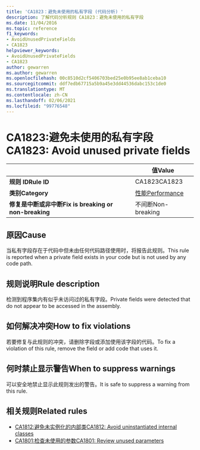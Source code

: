 ```yaml
---
title: 'CA1823：避免未使用的私有字段 (代码分析) '
description: 了解代码分析规则 CA1823：避免未使用的私有字段
ms.date: 11/04/2016
ms.topic: reference
f1_keywords:
- AvoidUnusedPrivateFields
- CA1823
helpviewer_keywords:
- AvoidUnusedPrivateFields
- CA1823
author: gewarren
ms.author: gewarren
ms.openlocfilehash: 00c8510d2cf5406703bed25e0b95ee8ab1ceba10
ms.sourcegitcommit: ddf7edb67715a5b9a45e3dd44536dabc153c1de0
ms.translationtype: MT
ms.contentlocale: zh-CN
ms.lasthandoff: 02/06/2021
ms.locfileid: "99776548"
---
```

# <a name="ca1823-avoid-unused-private-fields"></a><span data-ttu-id="a417f-103">CA1823:避免未使用的私有字段</span><span class="sxs-lookup"><span data-stu-id="a417f-103">CA1823: Avoid unused private fields</span></span>

| | <span data-ttu-id="a417f-104">值</span><span class="sxs-lookup"><span data-stu-id="a417f-104">Value</span></span> |
|-|-|
| <span data-ttu-id="a417f-105">**规则 ID**</span><span class="sxs-lookup"><span data-stu-id="a417f-105">**Rule ID**</span></span> |<span data-ttu-id="a417f-106">CA1823</span><span class="sxs-lookup"><span data-stu-id="a417f-106">CA1823</span></span>|
| <span data-ttu-id="a417f-107">**类别**</span><span class="sxs-lookup"><span data-stu-id="a417f-107">**Category**</span></span> |[<span data-ttu-id="a417f-108">性能</span><span class="sxs-lookup"><span data-stu-id="a417f-108">Performance</span></span>](performance-warnings.md)|
| <span data-ttu-id="a417f-109">**修复是中断或非中断**</span><span class="sxs-lookup"><span data-stu-id="a417f-109">**Fix is breaking or non-breaking**</span></span> |<span data-ttu-id="a417f-110">不间断</span><span class="sxs-lookup"><span data-stu-id="a417f-110">Non-breaking</span></span>|

## <a name="cause"></a><span data-ttu-id="a417f-111">原因</span><span class="sxs-lookup"><span data-stu-id="a417f-111">Cause</span></span>

<span data-ttu-id="a417f-112">当私有字段存在于代码中但未由任何代码路径使用时，将报告此规则。</span><span class="sxs-lookup"><span data-stu-id="a417f-112">This rule is reported when a private field exists in your code but is not used by any code path.</span></span>

## <a name="rule-description"></a><span data-ttu-id="a417f-113">规则说明</span><span class="sxs-lookup"><span data-stu-id="a417f-113">Rule description</span></span>

<span data-ttu-id="a417f-114">检测到程序集内有似乎未访问过的私有字段。</span><span class="sxs-lookup"><span data-stu-id="a417f-114">Private fields were detected that do not appear to be accessed in the assembly.</span></span>

## <a name="how-to-fix-violations"></a><span data-ttu-id="a417f-115">如何解决冲突</span><span class="sxs-lookup"><span data-stu-id="a417f-115">How to fix violations</span></span>

<span data-ttu-id="a417f-116">若要修复与此规则的冲突，请删除字段或添加使用该字段的代码。</span><span class="sxs-lookup"><span data-stu-id="a417f-116">To fix a violation of this rule, remove the field or add code that uses it.</span></span>

## <a name="when-to-suppress-warnings"></a><span data-ttu-id="a417f-117">何时禁止显示警告</span><span class="sxs-lookup"><span data-stu-id="a417f-117">When to suppress warnings</span></span>

<span data-ttu-id="a417f-118">可以安全地禁止显示此规则发出的警告。</span><span class="sxs-lookup"><span data-stu-id="a417f-118">It is safe to suppress a warning from this rule.</span></span>

## <a name="related-rules"></a><span data-ttu-id="a417f-119">相关规则</span><span class="sxs-lookup"><span data-stu-id="a417f-119">Related rules</span></span>

- [<span data-ttu-id="a417f-120">CA1812:避免未实例化的内部类</span><span class="sxs-lookup"><span data-stu-id="a417f-120">CA1812: Avoid uninstantiated internal classes</span></span>](ca1812.md)
- [<span data-ttu-id="a417f-121">CA1801:检查未使用的参数</span><span class="sxs-lookup"><span data-stu-id="a417f-121">CA1801: Review unused parameters</span></span>](ca1801.md)

